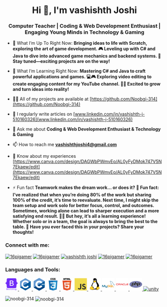 <h1 align="center">Hi 👋, I'm vashishth Joshi</h1>
<h3 align="center">Computer Teacher | Coding & Web Development Enthusiast | Engaging Young Minds in Technology & Gaming</h3>

- 🔭 What I’m Up To Right Now: **Bringing ideas to life with Scratch, exploring the art of game development. 🎮 Leveling up with C# and Java to dive into advanced game mechanics and backend systems. 🚀 Stay tuned—exciting projects are on the way!**

- 🌱 What I’m Learning Right Now: **Mastering C# and Java to craft powerful applications and games. 💻🎮 Exploring video editing to create engaging content for my YouTube channel. 🎥✨ Excited to grow and turn ideas into reality!**

- 👨‍💻 All of my projects are available at [https://github.com/Noobgi-314](https://github.com/Noobgi-314)

- 📝 I regularly write articles on [www.linkedin.com/in/vashishth-j-510160326](www.linkedin.com/in/vashishth-j-510160326)

- 💬 Ask me about **Coding & Web Development Enthusiast & Technology & Gaming**

- 📫 How to reach me **vashishthjoshi4@gmail.com**

- 📄 Know about my experiences [https://www.canva.com/design/DAGWbPWmvEo/AL0yFyDMok747V5N7Ekaew/edit](https://www.canva.com/design/DAGWbPWmvEo/AL0yFyDMok747V5N7Ekaew/edit)

- ⚡ Fun fact **Teamwork makes the dream work... or does it? 🤔 Fun fact: I’ve realized that when you’re doing 80% of the work but sharing 100% of the credit, it’s time to reevaluate. Next time, I might skip the team setup and work solo for better focus, control, and outcomes. Sometimes, working alone can lead to sharper execution and a more satisfying end result. 💼💪 But hey, it’s all a learning experience! Whether solo or in a team, the goal is always to bring the best to the table. 🚀 Have you ever faced this in your projects? Share your thoughts!**

<h3 align="left">Connect with me:</h3>
<p align="left">
<a href="https://dev.to/16pigamer" target="blank"><img align="center" src="https://raw.githubusercontent.com/rahuldkjain/github-profile-readme-generator/master/src/images/icons/Social/devto.svg" alt="16pigamer" height="30" width="40" /></a>
<a href="https://twitter.com/16pigamer" target="blank"><img align="center" src="https://raw.githubusercontent.com/rahuldkjain/github-profile-readme-generator/master/src/images/icons/Social/twitter.svg" alt="16pigamer" height="30" width="40" /></a>
<a href="https://linkedin.com/in/vashishth joshi" target="blank"><img align="center" src="https://raw.githubusercontent.com/rahuldkjain/github-profile-readme-generator/master/src/images/icons/Social/linked-in-alt.svg" alt="vashishth joshi" height="30" width="40" /></a>
<a href="https://www.youtube.com/c/16pigamer" target="blank"><img align="center" src="https://raw.githubusercontent.com/rahuldkjain/github-profile-readme-generator/master/src/images/icons/Social/youtube.svg" alt="16pigamer" height="30" width="40" /></a>
<a href="https://discord.gg/16pigamer" target="blank"><img align="center" src="https://raw.githubusercontent.com/rahuldkjain/github-profile-readme-generator/master/src/images/icons/Social/discord.svg" alt="16pigamer" height="30" width="40" /></a>
</p>

<h3 align="left">Languages and Tools:</h3>
<p align="left"> <a href="https://getbootstrap.com" target="_blank" rel="noreferrer"> <img src="https://raw.githubusercontent.com/devicons/devicon/master/icons/bootstrap/bootstrap-plain-wordmark.svg" alt="bootstrap" width="40" height="40"/> </a> <a href="https://www.cprogramming.com/" target="_blank" rel="noreferrer"> <img src="https://raw.githubusercontent.com/devicons/devicon/master/icons/c/c-original.svg" alt="c" width="40" height="40"/> </a> <a href="https://www.w3schools.com/cpp/" target="_blank" rel="noreferrer"> <img src="https://raw.githubusercontent.com/devicons/devicon/master/icons/cplusplus/cplusplus-original.svg" alt="cplusplus" width="40" height="40"/> </a> <a href="https://www.w3schools.com/css/" target="_blank" rel="noreferrer"> <img src="https://raw.githubusercontent.com/devicons/devicon/master/icons/css3/css3-original-wordmark.svg" alt="css3" width="40" height="40"/> </a> <a href="https://www.w3.org/html/" target="_blank" rel="noreferrer"> <img src="https://raw.githubusercontent.com/devicons/devicon/master/icons/html5/html5-original-wordmark.svg" alt="html5" width="40" height="40"/> </a> <a href="https://developer.mozilla.org/en-US/docs/Web/JavaScript" target="_blank" rel="noreferrer"> <img src="https://raw.githubusercontent.com/devicons/devicon/master/icons/javascript/javascript-original.svg" alt="javascript" width="40" height="40"/> </a> <a href="https://www.linux.org/" target="_blank" rel="noreferrer"> <img src="https://raw.githubusercontent.com/devicons/devicon/master/icons/linux/linux-original.svg" alt="linux" width="40" height="40"/> </a> <a href="https://www.mysql.com/" target="_blank" rel="noreferrer"> <img src="https://raw.githubusercontent.com/devicons/devicon/master/icons/mysql/mysql-original-wordmark.svg" alt="mysql" width="40" height="40"/> </a> <a href="https://www.oracle.com/" target="_blank" rel="noreferrer"> <img src="https://raw.githubusercontent.com/devicons/devicon/master/icons/oracle/oracle-original.svg" alt="oracle" width="40" height="40"/> </a> <a href="https://www.php.net" target="_blank" rel="noreferrer"> <img src="https://raw.githubusercontent.com/devicons/devicon/master/icons/php/php-original.svg" alt="php" width="40" height="40"/> </a> <a href="https://unity.com/" target="_blank" rel="noreferrer"> <img src="https://www.vectorlogo.zone/logos/unity3d/unity3d-icon.svg" alt="unity" width="40" height="40"/> </a> </p>

<p><img align="left" src="https://github-readme-stats.vercel.app/api/top-langs?username=noobgi-314&show_icons=true&locale=en&layout=compact" alt="noobgi-314" /></p>

<p>&nbsp;<img align="center" src="https://github-readme-stats.vercel.app/api?username=noobgi-314&show_icons=true&locale=en" alt="noobgi-314" /></p>

<!-- <h1 align="center">Hi 👋, I'm vashishth Joshi</h1>
<h3 align="center">A passionate frontend developer from India</h3>

- 🌱 I’m currently learning **C# and Java**

- 👨‍💻 All of my projects are available at [https://github.com/Noobgi-314](https://github.com/Noobgi-314)

- 📫 How to reach me **vashishthjoshi4@gmail.com**

- 📄 Know about my experiences [https://www.canva.com/design/DAGWbPWmvEo/AL0yFyDMok747V5N7Ekaew/edit](https://www.canva.com/design/DAGWbPWmvEo/AL0yFyDMok747V5N7Ekaew/edit)

<h3 align="left">Connect with me:</h3>
<p align="left">
<a href="https://www.linkedin.com/in/vashishth-j-510160326/" target="blank"><img align="center" src="https://raw.githubusercontent.com/rahuldkjain/github-profile-readme-generator/master/src/images/icons/Social/linked-in-alt.svg" alt="vashishth joshi" height="30" width="40" /></a>
<a href="https://www.youtube.com/@16piGamer" target="blank"><img align="center" src="https://raw.githubusercontent.com/rahuldkjain/github-profile-readme-generator/master/src/images/icons/Social/youtube.svg" alt="16pigamer" height="30" width="40" /></a>
</p>

<h3 align="left">Languages and Tools:</h3>
<p align="left"> <a href="https://getbootstrap.com" target="_blank" rel="noreferrer"> <img src="https://raw.githubusercontent.com/devicons/devicon/master/icons/bootstrap/bootstrap-plain-wordmark.svg" alt="bootstrap" width="40" height="40"/> </a> <a href="https://www.cprogramming.com/" target="_blank" rel="noreferrer"> <img src="https://raw.githubusercontent.com/devicons/devicon/master/icons/c/c-original.svg" alt="c" width="40" height="40"/> </a> <a href="https://www.w3schools.com/cpp/" target="_blank" rel="noreferrer"> <img src="https://raw.githubusercontent.com/devicons/devicon/master/icons/cplusplus/cplusplus-original.svg" alt="cplusplus" width="40" height="40"/> </a> <a href="https://www.w3schools.com/css/" target="_blank" rel="noreferrer"> <img src="https://raw.githubusercontent.com/devicons/devicon/master/icons/css3/css3-original-wordmark.svg" alt="css3" width="40" height="40"/> </a> <a href="https://www.w3.org/html/" target="_blank" rel="noreferrer"> <img src="https://raw.githubusercontent.com/devicons/devicon/master/icons/html5/html5-original-wordmark.svg" alt="html5" width="40" height="40"/> </a> <a href="https://developer.mozilla.org/en-US/docs/Web/JavaScript" target="_blank" rel="noreferrer"> <img src="https://raw.githubusercontent.com/devicons/devicon/master/icons/javascript/javascript-original.svg" alt="javascript" width="40" height="40"/> </a> <a href="https://www.linux.org/" target="_blank" rel="noreferrer"> <img src="https://raw.githubusercontent.com/devicons/devicon/master/icons/linux/linux-original.svg" alt="linux" width="40" height="40"/> </a> <a href="https://www.mysql.com/" target="_blank" rel="noreferrer"> <img src="https://raw.githubusercontent.com/devicons/devicon/master/icons/mysql/mysql-original-wordmark.svg" alt="mysql" width="40" height="40"/> </a> <a href="https://www.oracle.com/" target="_blank" rel="noreferrer"> <img src="https://raw.githubusercontent.com/devicons/devicon/master/icons/oracle/oracle-original.svg" alt="oracle" width="40" height="40"/> </a> <a href="https://www.php.net" target="_blank" rel="noreferrer"> <img src="https://raw.githubusercontent.com/devicons/devicon/master/icons/php/php-original.svg" alt="php" width="40" height="40"/> </a> <a href="https://unity.com/" target="_blank" rel="noreferrer"> <img src="https://www.vectorlogo.zone/logos/unity3d/unity3d-icon.svg" alt="unity" width="40" height="40"/> </a> </p>

<p>&nbsp;<img align="center" src="https://github-readme-stats.vercel.app/api?username=noobgi-314&show_icons=true&locale=en" alt="noobgi-314" /></p> -->

<!---
Noobgi-314/Noobgi-314 is a ✨ special ✨ repository because its `README.md` (this file) appears on your GitHub profile.
You can click the Preview link to take a look at your changes.
add links of linkedin and youtube 
--->
